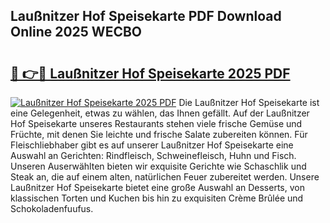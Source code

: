 ## Laußnitzer Hof Speisekarte PDF Download Online 2025 WECBO

# <h2><a href="http://gc9u0o4.nevu.top/?p=Lau%c3%9fnitzer+Hof+Speisekarte">🔗 👉🔴 Laußnitzer Hof Speisekarte 2025 PDF</a></h2>

[![Laußnitzer Hof Speisekarte 2025 PDF](https://i.imgur.com/dBaPXMq.png)](http://gc9u0o4.nevu.top/?p=Lau%c3%9fnitzer+Hof+Speisekarte)
Die Laußnitzer Hof Speisekarte ist eine Gelegenheit, etwas zu wählen, das Ihnen gefällt. Auf der Laußnitzer Hof Speisekarte unseres Restaurants stehen viele frische Gemüse und Früchte, mit denen Sie leichte und frische Salate zubereiten können. Für Fleischliebhaber gibt es auf unserer Laußnitzer Hof Speisekarte eine Auswahl an Gerichten: Rindfleisch, Schweinefleisch, Huhn und Fisch. Unseren Auserwählten bieten wir exquisite Gerichte wie Schaschlik und Steak an, die auf einem alten, natürlichen Feuer zubereitet werden. Unsere Laußnitzer Hof Speisekarte bietet eine große Auswahl an Desserts, von klassischen Torten und Kuchen bis hin zu exquisiten Crème Brûlée und Schokoladenfuufus.
